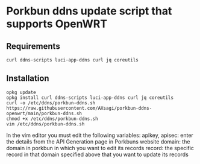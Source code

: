 # Porkbun ddns update script that supports OpenWRT

## Requirements
`curl ddns-scripts luci-app-ddns curl jq coreutils`

## Installation
```
opkg update
opkg install curl ddns-scripts luci-app-ddns curl jq coreutils
curl -o /etc/ddns/porkbun-ddns.sh https://raw.githubusercontent.com/AXsagi/porkbun-ddns-openwrt/main/porkbun-ddns.sh
chmod +x /etc/ddns/porkbun-ddns.sh
vim /etc/ddns/porkbun-ddns.sh
```

In the vim editor you must edit the following variables:
apikey, apisec: enter the details from the API Generation page in Porkbuns website
domain: the domain in porkbun in which you want to edit its records
record: the specific record in that domain specified above that you want to update its records
 